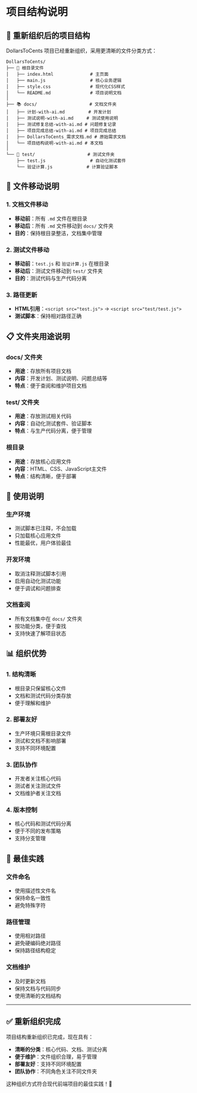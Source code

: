 # 项目结构说明

## 📁 重新组织后的项目结构

DollarsToCents 项目已经重新组织，采用更清晰的文件分类方式：

```
DollarsToCents/
├── 📄 根目录文件
│   ├── index.html              # 主页面
│   ├── main.js                 # 核心业务逻辑
│   ├── style.css               # 现代化CSS样式
│   └── README.md               # 项目说明文档
│
├── 📚 docs/                    # 文档文件夹
│   ├── 计划-with-ai.md         # 开发计划
│   ├── 测试说明-with-ai.md     # 测试使用说明
│   ├── 测试修复总结-with-ai.md # 问题修复记录
│   ├── 项目完成总结-with-ai.md # 项目完成总结
│   ├── DollarsToCents_需求文档.md # 原始需求文档
│   └── 项目结构说明-with-ai.md # 本文档
│
└── 🧪 test/                    # 测试文件夹
    ├── test.js                 # 自动化测试套件
    └── 验证计算.js             # 计算验证脚本
```

## 🔄 文件移动说明

### 1. **文档文件移动**
- **移动前**：所有 `.md` 文件在根目录
- **移动后**：所有 `.md` 文件移动到 `docs/` 文件夹
- **目的**：保持根目录整洁，文档集中管理

### 2. **测试文件移动**
- **移动前**：`test.js` 和 `验证计算.js` 在根目录
- **移动后**：测试文件移动到 `test/` 文件夹
- **目的**：测试代码与生产代码分离

### 3. **路径更新**
- **HTML引用**：`<script src="test.js">` → `<script src="test/test.js">`
- **测试脚本**：保持相对路径正确

## 📋 文件夹用途说明

### **docs/ 文件夹**
- **用途**：存放所有项目文档
- **内容**：开发计划、测试说明、问题总结等
- **特点**：便于查阅和维护项目文档

### **test/ 文件夹**
- **用途**：存放测试相关代码
- **内容**：自动化测试套件、验证脚本
- **特点**：与生产代码分离，便于管理

### **根目录**
- **用途**：存放核心应用文件
- **内容**：HTML、CSS、JavaScript主文件
- **特点**：结构清晰，便于部署

## 🔧 使用说明

### **生产环境**
- 测试脚本已注释，不会加载
- 只加载核心应用文件
- 性能最优，用户体验最佳

### **开发环境**
- 取消注释测试脚本引用
- 启用自动化测试功能
- 便于调试和问题排查

### **文档查阅**
- 所有文档集中在 `docs/` 文件夹
- 按功能分类，便于查找
- 支持快速了解项目状态

## 📊 组织优势

### **1. 结构清晰**
- 根目录只保留核心文件
- 文档和测试代码分类存放
- 便于理解和维护

### **2. 部署友好**
- 生产环境只需根目录文件
- 测试和文档不影响部署
- 支持不同环境配置

### **3. 团队协作**
- 开发者关注核心代码
- 测试者关注测试文件
- 文档维护者关注文档

### **4. 版本控制**
- 核心代码和测试代码分离
- 便于不同的发布策略
- 支持分支管理

## 🎯 最佳实践

### **文件命名**
- 使用描述性文件名
- 保持命名一致性
- 避免特殊字符

### **路径管理**
- 使用相对路径
- 避免硬编码绝对路径
- 保持路径结构稳定

### **文档维护**
- 及时更新文档
- 保持文档与代码同步
- 使用清晰的文档结构

---

## ✅ 重新组织完成

项目结构重新组织已完成，现在具有：
- **清晰的分类**：核心代码、文档、测试分离
- **便于维护**：文件组织合理，易于管理
- **部署友好**：支持不同环境配置
- **团队协作**：不同角色关注不同文件夹

这种组织方式符合现代前端项目的最佳实践！🎉
